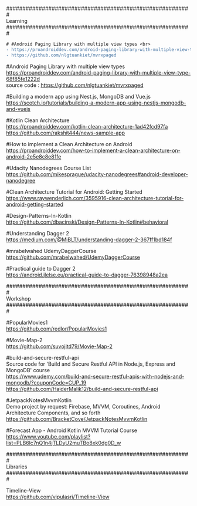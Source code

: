 

#########################################################<br>
Learning<br>
#########################################################<br>

```diff
# #Android Paging Library with multiple view types <br>
- https://proandroiddev.com/android-paging-library-with-multiple-view-type-68f85fe1222d <br>
- https://github.com/nlgtuankiet/mvrxpaged
```

#Android Paging Library with multiple view types <br />
https://proandroiddev.com/android-paging-library-with-multiple-view-type-68f85fe1222d <br />
source code : https://github.com/nlgtuankiet/mvrxpaged

#Building a modern app using Nest.js, MongoDB and Vue.js <br />
https://scotch.io/tutorials/building-a-modern-app-using-nestjs-mongodb-and-vuejs

#Kotlin Clean Architecture <br />
https://proandroiddev.com/kotlin-clean-architecture-1ad42fcd97fa <br />
https://github.com/rakshit444/news-sample-app

#How to implement a Clean Architecture on Android <br />
https://proandroiddev.com/how-to-implement-a-clean-architecture-on-android-2e5e8c8e81fe

#Udacity Nanodegrees Course List <br />
https://github.com/mikesprague/udacity-nanodegrees#android-developer-nanodegree

#Clean Architecture Tutorial for Android: Getting Started <br>
https://www.raywenderlich.com/3595916-clean-architecture-tutorial-for-android-getting-started

#Design-Patterns-In-Kotlin<br>
https://github.com/dbacinski/Design-Patterns-In-Kotlin#behavioral

#Understanding Dagger 2<br>
https://medium.com/@MiBLT/understanding-dagger-2-367ff1bd184f

#mrabelwahed UdemyDaggerCourse <br>
https://github.com/mrabelwahed/UdemyDaggerCourse

#Practical guide to Dagger 2 <br>
https://android.jlelse.eu/practical-guide-to-dagger-76398948a2ea




#########################################################<br>
Workshop<br>
#########################################################<br>

#PopularMovies1<br>
https://github.com/redlor/PopularMovies1

#Movie-Map-2<br>
https://github.com/suvojitd79/Movie-Map-2

#build-and-secure-restful-api<br>
Source code for 'Build and Secure Restful API in Node.js, Express and MongoDB' course<br>
https://www.udemy.com/build-and-secure-restful-apis-with-nodejs-and-mongodb/?couponCode=CUP_19<br>
https://github.com/HaiderMalik12/build-and-secure-restful-api

#JetpackNotesMvvmKotlin <br>
Demo project by request: Firebase, MVVM, Coroutines, Android Architecture Components, and so forth <br>
https://github.com/BracketCove/JetpackNotesMvvmKotlin

#Forecast App - Android Kotlin MVVM Tutorial Course <br>
https://www.youtube.com/playlist?list=PLB6lc7nQ1n4jTLDyU2muTBo8xk0dg0D_w


#########################################################<br>
Libraries<br>
#########################################################<br>

Timeline-View <br>
https://github.com/vipulasri/Timeline-View
